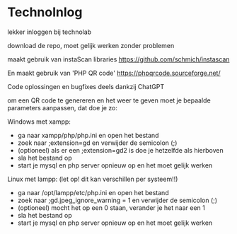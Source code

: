 # TechnoInlog
lekker inloggen bij technolab

download de repo, moet gelijk werken zonder problemen

maakt gebruik van instaScan libraries
https://github.com/schmich/instascan

En maakt gebruik van 'PHP QR code'
https://phpqrcode.sourceforge.net/

Code oplossingen en bugfixes deels dankzij ChatGPT

om een QR code te genereren en het weer te geven moet je bepaalde parameters aanpassen, dat doe je zo:

Windows met xampp:
- ga naar xampp/php/php.ini en open het bestand
- zoek naar ;extension=gd en verwijder de semicolon (;)
- (optioneel) als er een ;extension=gd2 is doe je hetzelfde als hierboven
- sla het bestand op
- start je mysql en php server opnieuw op en het moet gelijk werken

Linux met lampp: (let op! dit kan verschillen per systeem!!)
- ga naar /opt/lampp/etc/php.ini en open het bestand
- zoek naar ;gd.jpeg_ignore_warning = 1 en verwijder de semicolon (;)
- (optioneel) mocht het op een 0 staan, verander je het naar een 1
- sla het bestand op
- start je mysql en php server opnieuw op en het moet gelijk werken
